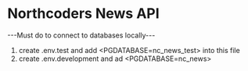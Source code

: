 
# Northcoders News API

---Must do to connect to databases locally---

1. create .env.test and add <PGDATABASE=nc_news_test> into this file
2. create .env.development and ad <PGDATABASE=nc_news>

